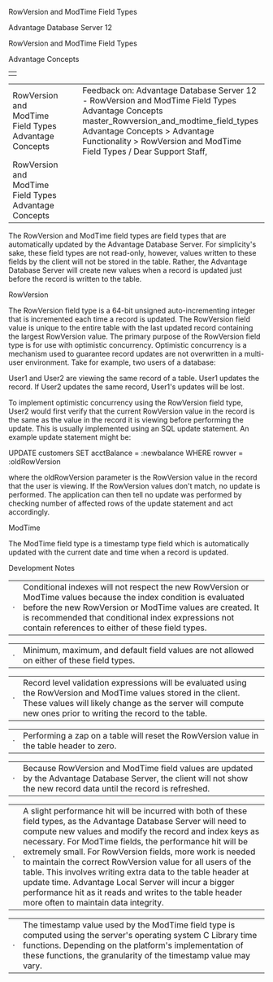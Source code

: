 RowVersion and ModTime Field Types




Advantage Database Server 12  

RowVersion and ModTime Field Types

Advantage Concepts

|  |
| --- |
|  |

|  |  |  |  |  |
| --- | --- | --- | --- | --- |
| RowVersion and ModTime Field Types  Advantage Concepts |  |  | Feedback on: Advantage Database Server 12 - RowVersion and ModTime Field Types Advantage Concepts master\_Rowversion\_and\_modtime\_field\_types Advantage Concepts > Advantage Functionality > RowVersion and ModTime Field Types / Dear Support Staff, |  |
| RowVersion and ModTime Field Types  Advantage Concepts |  |  |  |  |

The RowVersion and ModTime field types are field types that are automatically updated by the Advantage Database Server. For simplicity's sake, these field types are not read-only, however, values written to these fields by the client will not be stored in the table. Rather, the Advantage Database Server will create new values when a record is updated just before the record is written to the table.

RowVersion

The RowVersion field type is a 64-bit unsigned auto-incrementing integer that is incremented each time a record is updated. The RowVersion field value is unique to the entire table with the last updated record containing the largest RowVersion value. The primary purpose of the RowVersion field type is for use with optimistic concurrency. Optimistic concurrency is a mechanism used to guarantee record updates are not overwritten in a multi-user environment. Take for example, two users of a database:

User1 and User2 are viewing the same record of a table. User1 updates the record. If User2 updates the same record, User1's updates will be lost.

To implement optimistic concurrency using the RowVersion field type, User2 would first verify that the current RowVersion value in the record is the same as the value in the record it is viewing before performing the update. This is usually implemented using an SQL update statement. An example update statement might be:

UPDATE customers SET acctBalance = :newbalance WHERE rowver = :oldRowVersion

where the oldRowVersion parameter is the RowVersion value in the record that the user is viewing. If the RowVersion values don't match, no update is performed. The application can then tell no update was performed by checking number of affected rows of the update statement and act accordingly.

ModTime

The ModTime field type is a timestamp type field which is automatically updated with the current date and time when a record is updated.

Development Notes

|  |  |
| --- | --- |
| · | Conditional indexes will not respect the new RowVersion or ModTime values because the index condition is evaluated before the new RowVersion or ModTime values are created. It is recommended that conditional index expressions not contain references to either of these field types. |

|  |  |
| --- | --- |
| · | Minimum, maximum, and default field values are not allowed on either of these field types. |

|  |  |
| --- | --- |
| · | Record level validation expressions will be evaluated using the RowVersion and ModTime values stored in the client. These values will likely change as the server will compute new ones prior to writing the record to the table. |

|  |  |
| --- | --- |
| · | Performing a zap on a table will reset the RowVersion value in the table header to zero. |

|  |  |
| --- | --- |
| · | Because RowVersion and ModTime field values are updated by the Advantage Database Server, the client will not show the new record data until the record is refreshed. |

|  |  |
| --- | --- |
| · | A slight performance hit will be incurred with both of these field types, as the Advantage Database Server will need to compute new values and modify the record and index keys as necessary. For ModTime fields, the performance hit will be extremely small. For RowVersion fields, more work is needed to maintain the correct RowVersion value for all users of the table. This involves writing extra data to the table header at update time. Advantage Local Server will incur a bigger performance hit as it reads and writes to the table header more often to maintain data integrity. |

|  |  |
| --- | --- |
| · | The timestamp value used by the ModTime field type is computed using the server's operating system C Library time functions. Depending on the platform's implementation of these functions, the granularity of the timestamp value may vary. |